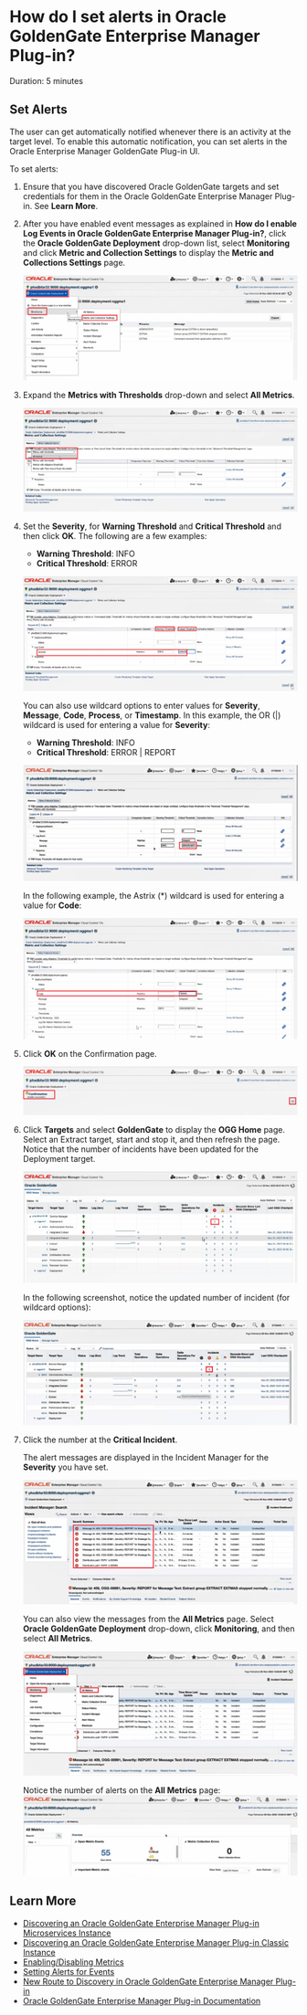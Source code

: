 # How do I set alerts in Oracle GoldenGate Enterprise Manager Plug-in?

Duration: 5 minutes

## Set Alerts

The user can get automatically notified whenever there is an activity at the target level. To enable this automatic notification, you can set alerts in the Oracle Enterprise Manager GoldenGate Plug-in UI.

To set alerts:

1. Ensure that you have discovered Oracle GoldenGate targets and set credentials for them in the Oracle GoldenGate Enterprise Manager Plug-in. See **Learn More**.

2. After you have enabled event messages as explained in **How do I enable Log Events in Oracle GoldenGate Enterprise Manager Plug-in?**, click the **Oracle GoldenGate Deployment** drop-down list, select **Monitoring** and click **Metric and Collection Settings** to display the **Metric and Collections Settings** page.

    ![Click the **Oracle GoldenGate Deployment** drop-down list, select **Monitoring** and click **Metric and Collection Settings**](./images/alerts-oggdeployment-monitoring-metric-collections.png " ")

3. Expand the **Metrics with Thresholds** drop-down and select **All Metrics**.

    ![Select All Metrics](./images/view-metrics-with-thresholds-all-metrics.png " ")

4. Set the **Severity**, for **Warning Threshold** and **Critical Threshold** and then click **OK**. The following are a few examples:

    * **Warning Threshold**: INFO
    * **Critical Threshold**: ERROR
    
     ![Set **Warning Threshold** and **Critical Threshold**](./images/log-events-severity-warning-critical.png " ")

    You can also use wildcard options to enter values for **Severity**, **Message**, **Code**, **Process**, or **Timestamp**. In this example, the OR (|) wildcard is used for entering a value for **Severity**:

    * **Warning Threshold**: INFO
    * **Critical Threshold**: ERROR | REPORT

    ![Set **Warning Threshold** and **Critical Threshold** Wildcard options](./images/log-events-severity-warning-critical-or-wildcard.png " ")

    In the following example, the Astrix (*) wildcard is used for entering a value for **Code**:
    
    ![Set a wildcard to lookup for code.](./images/log-event-code-wildcard.png " ")
    
    
5. Click **OK** on the Confirmation page.

    ![Update succeeded!](./images/confirmation-update-success-ok.png " ")
    
6. Click **Targets** and select **GoldenGate** to display the **OGG Home** page. Select an Extract target, start and stop it, and then refresh the page. Notice that the number of incidents have been updated for the Deployment target. 

    ![Critical Incidents](./images/critical-incidents-updated.png " ")

   In the following screenshot, notice the updated number of incident (for wildcard options):

    ![Critical Incidents updated for Wildcard entries](./images/critical-incidents-updated-for-wildcard.png " ")
    
        
7. Click the number at the **Critical Incident**.

    The alert messages are displayed in the Incident Manager for the **Severity** you have set.
    
    ![Alert Messages](./images/critical-incidents-result-error-severity.png " ")
    
    You can also view the messages from the **All Metrics** page. Select **Oracle GoldenGate Deployment** drop-down, click **Monitoring**, and then select **All Metrics**.

    ![To view alert messages from All Metrics page](./images/view-alerts-from-all-metrics-oggdep-mon-all-metrics.png " ")
    
    Notice the number of alerts on the **All Metrics** page:
    ![Notice the number of alerts on the All Metrics page.](./images/alerts-from-all-metrics-page.png " ")
    
    

## Learn More

* [Discovering an Oracle GoldenGate Enterprise Manager Plug-in Microservices Instance](https://docs.oracle.com/en/middleware/goldengate/emplugin/13.5.2/empug/discovering-oracle-goldengate-targets-ma-instance.html#GUID-A52B6240-189C-4DAB-A017-6358BBB9813B)
* [Discovering an Oracle GoldenGate Enterprise Manager Plug-in Classic Instance](https://docs.oracle.com/en/middleware/goldengate/emplugin/13.5.2/empug/discovering-oracle-goldengate-targets-classic-instance.html#GUID-DD1E8937-3ADE-40FA-9DE2-B01E5CC20D31)
* [Enabling/Disabling Metrics](https://docs.oracle.com/en/middleware/goldengate/emplugin/13.5.2/empug/metric-data.html#GUID-0DA847D6-33E7-4747-A17C-82BF0D1B4D1F)
* [Setting Alerts for Events](https://docs.oracle.com/en/middleware/goldengate/emplugin/13.5.2/empug/incidents-and-alerts.html#GUID-88A8C47C-A127-4579-9849-33C5DF751DFC)
* [New Route to Discovery in Oracle GoldenGate Enterprise Manager Plug-in](https://blogs.oracle.com/dataintegration/post/new-route-to-discovery-in-oracle-goldengate-enterprise-manager-plug-in-134200)
* [Oracle GoldenGate Enterprise Manager Plug-in Documentation](https://docs.oracle.com/en/middleware/goldengate/emplugin/index.html)
